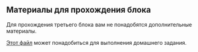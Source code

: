 ## Материалы для прохождения блока

Для прохождения третьего блока вам не понадобятся дополнительные материалы.

[Этот файл](https://study.softculture.cc/img/RHN_72/Block_4_Files.zip) может понадобиться для выполнения домашнего задания.
